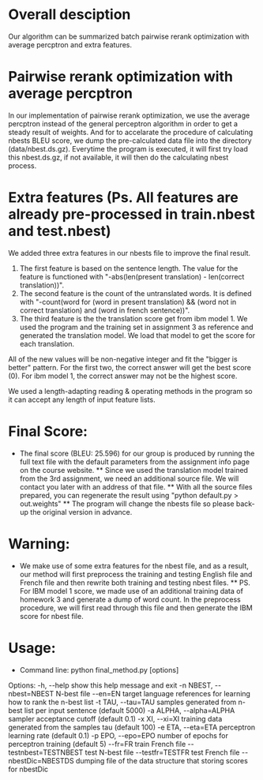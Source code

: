 # Overall desciption

Our algorithm can be summarized batch pairwise rerank optimization with average percptron and extra features. 

# Pairwise rerank optimization with average percptron
In our implementation of pairwise rerank optimization, we use the average percptron instead of the general perceptron algorithm in order to get a steady result of weights. And for to accelarate the procedure of calculating nbests BLEU score, we dump the pre-calculated data file into the directory (data/nbest.ds.gz). Everytime the program is executed, it will first try load this nbest.ds.gz, if not available, it will then do the calculating nbest process.

# Extra features (Ps. All features are already pre-processed in train.nbest and test.nbest)
We added three extra features in our nbests file to improve the final result. 
1. The first feature is based on the sentence length. The value for the feature is functioned with "-abs(len(present translation) - len(correct translation))".
2. The second feature is the count of the untranslated words. It is defined with "-count(word for (word in present translation) && (word not in correct translation) and (word in french sentence))". 
3. The third feature is the the translation score get from ibm model 1. We used the program and the training set in assignment 3 as reference and generated the translation model. We load that model to get the score for each translation.

All of the new values will be non-negative integer and fit the "bigger is better" pattern. For the first two, the correct answer will get the best score (0). For ibm model 1, the correct answer may not be the highest score.

We used a length-adapting reading & operating methods in the program so it can accept any length of input feature lists.


# Final Score:
* The final score (BLEU: 25.596) for our group is produced by running the full text file with the default parameters from the assignment info page on the course website.
** Since we used the translation model trained from the 3rd assignment, we need an additional source file. We will contact you later with an address of that file.
** With all the source files prepared, you can regenerate the result using "python default.py > out.weights"
** The program will change the nbests file so please back-up the original version in advance.

# Warning:
* We make use of some extra features for the nbest file, and as a result, our method will first preprocess the training and testing English file and French file and then rewrite both training and testing nbest files. 
** PS. For IBM model 1 score, we made use of an additional training data of homework 3 and generate a dump of word count. In the preprocess procedure, we will first read through this file and then generate the IBM score for nbest file. 

# Usage: 
* Command line: python final_method.py [options]

Options:
  -h, --help            show this help message and exit
  -n NBEST, --nbest=NBEST
                        N-best file
  --en=EN               target language references for learning how to rank
                        the n-best list
  -t TAU, --tau=TAU     samples generated from n-best list per input sentence
                        (default 5000)
  -a ALPHA, --alpha=ALPHA
                        sampler acceptance cutoff (default 0.1)
  -x XI, --xi=XI        training data generated from the samples tau (default
                        100)
  -e ETA, --eta=ETA     perceptron learning rate (default 0.1)
  -p EPO, --epo=EPO     number of epochs for perceptron training (default 5)
  --fr=FR               train French file
  --testnbest=TESTNBEST
                        test N-best file
  --testfr=TESTFR       test French file
  --nbestDic=NBESTDS    dumping file of the data structure that storing scores
                        for nbestDic
